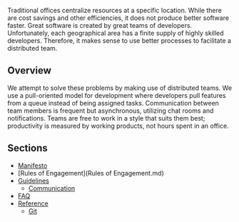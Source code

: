 Traditional offices centralize resources at a specific location. 
While there are cost savings and other efficiencies,
it does not produce better software faster. 
Great software is created by great teams of developers. 
Unfortunately, each geographical area has a finite supply of highly skilled developers.
Therefore, it makes sense to use better processes to facilitate a distributed team. 

## Overview

We attempt to solve these problems by making use of distributed teams.
We use a pull-oriented model for development where developers pull features from a queue instead of being assigned tasks.
Communication between team members is frequent but asynchronous, utilizing chat rooms and notifications.
Teams are free to work in a style that suits them best;
productivity is measured by working products, not hours spent in an office.

## Sections

* [Manifesto](Manifesto.md)
* [Rules of Engagement](Rules of Engagement.md)
* [Guidelines](Guidelines.md)
	* [Communication](Communication.md)
* [FAQ](Faq.md)
* [Reference](Reference.md)
	* [Git](Git.md)
